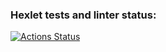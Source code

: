 ### Hexlet tests and linter status:
[![Actions Status](https://github.com/VitalRusinov/python-project-49/actions/workflows/hexlet-check.yml/badge.svg)](https://github.com/VitalRusinov/python-project-49/actions)